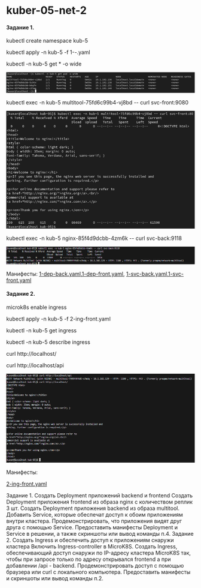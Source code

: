 # kuber-05-net-2

#### Задание 1.

kubectl create namespace kub-5


kubectl apply -n kub-5 -f 1-*-*.yaml


kubectl -n kub-5 get * -o wide

![alt text](png/1.png)

kubectl exec -n kub-5 multitool-75fd6c99b4-vj8bd -- curl svc-front:9080

![alt text](png/2.png)

kubectl exec -n kub-5 nginx-85f4d9dcbb-4zm6k -- curl svc-back:9118

![alt text](png/4.png)

Манифесты:
[1-dep-back.yaml](yaml/1-dep-back.yaml),[1-dep-front.yaml](yaml/1-dep-front.yaml), [1-svc-back.yaml](yaml/1-svc-back.yaml),[1-svc-front.yaml](yaml/1-svc-front.yaml)

#### Задание 2.

microk8s enable ingress


kubectl apply -n kub-5 -f 2-ing-front.yaml 


kubectl -n kub-5 get ingress

kubectl -n kub-5 describe ingress 

curl http://localhost/

curl http://localhost/api


![alt text](png/3.png)


Манифесты:

[2-ing-front.yaml](yaml/2-ing-front.yaml)

Задание 1. Создать Deployment приложений backend и frontend
Создать Deployment приложения frontend из образа nginx с количеством реплик 3 шт.
Создать Deployment приложения backend из образа multitool.
Добавить Service, которые обеспечат доступ к обоим приложениям внутри кластера.
Продемонстрировать, что приложения видят друг друга с помощью Service.
Предоставить манифесты Deployment и Service в решении, а также скриншоты или вывод команды п.4.
Задание 2. Создать Ingress и обеспечить доступ к приложениям снаружи кластера
Включить Ingress-controller в MicroK8S.
Создать Ingress, обеспечивающий доступ снаружи по IP-адресу кластера MicroK8S так, чтобы при запросе только по адресу открывался frontend а при добавлении /api - backend.
Продемонстрировать доступ с помощью браузера или curl с локального компьютера.
Предоставить манифесты и скриншоты или вывод команды п.2.
